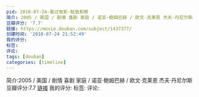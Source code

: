 ```yaml
---
pid: 2018-07-24-看过电影-鱿鱼和鲸
简介: 2005 / 美国 / 剧情 喜剧 家庭 / 诺亚·鲍姆巴赫 / 欧文·克莱恩 杰夫·丹尼尔斯
豆瓣评分: '7.7'
链接: https://movie.douban.com/subject/1437377/
创建时间: '2018-07-24 21:52:49'
我的评分:
标签:
评论:
tags: [douban]
categories: [timeline]
---
```

简介:2005 / 美国 / 剧情 喜剧 家庭 / 诺亚·鲍姆巴赫 / 欧文·克莱恩 杰夫·丹尼尔斯
豆瓣评分:7.7
[链接](https://movie.douban.com/subject/1437377/)
我的评分:
标签:
评论:

